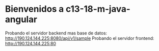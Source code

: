 # Bienvenidos a c13-18-m-java-angular
Probando el servidor backend mas base de datos:
http://190.124.144.225:8080/api/v1/sample
Probando el servidor frontend:
http://190.124.144.225:80
